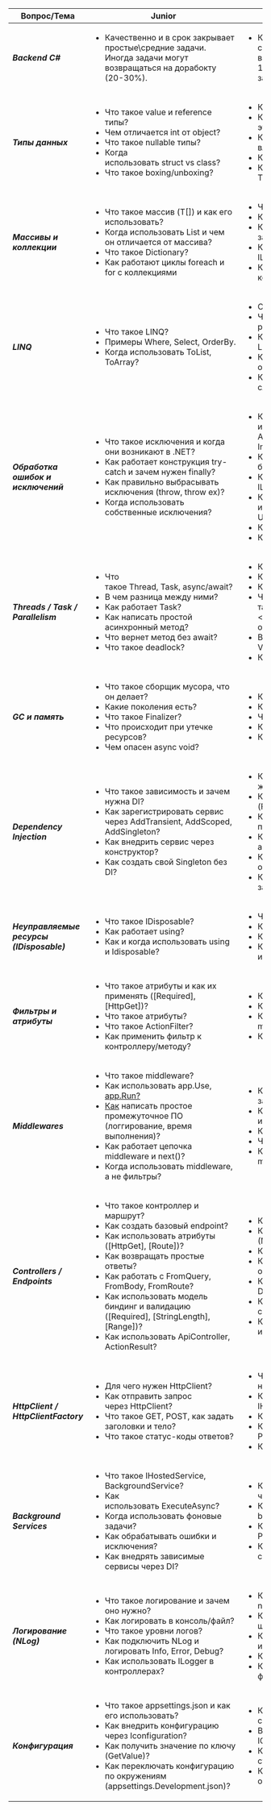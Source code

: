 | Вопрос/Тема                               | Junior                                                                                                                                                                                                                                                                                                                                                                                            | Middle                                                                                                                                                                                                                                                                                                                                                                                                                                                                        | Senior                                                                                                                                                                                                                                                                                                                                                                                                                                                               |
| ----------------------------------------- | ------------------------------------------------------------------------------------------------------------------------------------------------------------------------------------------------------------------------------------------------------------------------------------------------------------------------------------------------------------------------------------------------- | ----------------------------------------------------------------------------------------------------------------------------------------------------------------------------------------------------------------------------------------------------------------------------------------------------------------------------------------------------------------------------------------------------------------------------------------------------------------------------- |:-------------------------------------------------------------------------------------------------------------------------------------------------------------------------------------------------------------------------------------------------------------------------------------------------------------------------------------------------------------------------------------------------------------------------------------------------------------------- |
| ***Backend C#***                          | <ul><li>Качественно и в срок закрывает простые\средние задачи. Иногда задачи могут возвращаться на дорабокту (20-30%).</li></ul>                                                                                                                                                                                                                                                                  | <ul><li>Качественно и в срок закрывает средние\сложные задачи. Задачи редко возвращаются на доработку (менее 10-15%). Обсуждает с бизнесом детали задачи.</li></ul>                                                                                                                                                                                                                                                                                                           | <ul><li>Закрывает задачи поовышенной сложности, требующие экспертных знаний, умение правильно выбирать правильные архитектурные решения, предоставлять отказоустойчивый сервис, справляющийся с высокой нагрузкой</li></ul>                                                                                                                                                                                                                                          |
| ***Типы данных***                         | <ul><li>Что такое value и reference типы?</li><li>Чем отличается int от object?</li><li>Что такое nullable типы?</li><li>Когда использовать struct vs class?</li><li>Что такое boxing/unboxing?</li></ul>                                                                                                                                                                                         | <ul><li>Как работают events и delegates?</li><li>Какие типы в C# иммутабельны и почему это важно?</li><li>Как поведение value/reference типов влияет на производительность?</li><li>Как писать свои value-типы?</li><li>Как кастомизировать поведение через ToString, Equals, GetHashCode</li></ul>                                                                                                                                                                           | <ul><li>Как и когда использовать Span<T>, Memory<T> для оптимизации?</li><li>Когда использовать ref struct и readonly struct?</li><li>Как оптимизировать работу с памятью при выборе типов</li><li>Как эффективно проектировать модели с учётом иммутабельности и производительности</li></ul>                                                                                                                                                                       |
| ***Массивы и коллекции***                 | <ul><li>Что такое массив (T[]) и как его использовать?</li><li>Когда использовать List<T> и чем он отличается от массива?</li><li>Что такое Dictionary?</li><li>Как работают циклы foreach и for с коллекциями</li></ul>                                                                                                                                                                          | <ul><li>Что такое HashSet, Queue, Stack?</li><li>Когда использовать ObservableCollection?</li><li>Как выбрать подходящую коллекцию под задачу?</li><li>Как использовать IEnumerable<T>, ICollection<T>, IList<T></li><li>Как и когда использовать Concurrent коллекции</li></ul>                                                                                                                                                                                              | <ul><li>Как работает внутренне Dictionary?</li><li>Как реализовать свою коллекцию?</li><li>Как оптимизировать работу с большими наборами данных?</li><li>Как профилировать и минимизировать аллокации при работе с коллекциями?</li><li>Когда использовать immutable коллекции из System.Collections.Immutable?</li></ul>                                                                                                                                            |
| ***LINQ***                                | <ul><li>Что такое LINQ?</li><li>Примеры Where, Select, OrderBy.</li><li>Когда использовать ToList, ToArray?</li></ul>                                                                                                                                                                                                                                                                             | <ul><li>Отличие deferred и immediate выполнения.</li><li>Что такое IQueryable и Ienumerable и различия между ними?</li><li>Как писать читаемые и эффективные LINQ-запросы?</li><li>Как работают group/join/aggregate операции?</li><li>Как использовать SelectMany и проекцию сложных данных?</li></ul>                                                                                                                                                                       | <ul><li>Как писать кастомные LINQ-провайдеры?</li><li>Как использовать LINQ для построения DSL?</li><li>Когда отказаться от LINQ в пользу императивного кода?</li><li>Как оптимизировать LINQ с точки зрения аллокаций и производительности?</li><li>Как профилировать и устранять медленные LINQ-запросы?</li><li></li></ul>                                                                                                                                        |
| ***Обработка ошибок и исключений***       | <ul><li>Что такое исключения и когда они возникают в .NET?</li><li>Как работает конструкция try-catch и зачем нужен finally?</li><li>Как правильно выбрасывать исключения (throw, throw ex)?</li><li>Когда использовать собственные исключения?</li></ul>                                                                                                                                         | <ul><li>Как обрабатывать различные типы исключений (IOException, ArgumentException, InvalidOperationException)?</li><li>Как структурировать обработку ошибок в бизнес-логике и инфраструктуре?</li><li>Как логировать исключения (NLog, ILogger, telemetry)?</li><li>Как использовать глобальный обработчик исключений (UseExceptionHandler, UseDeveloperExceptionPage)?</li><li>Когда выбрасывать свое исключение?</li><li>Как логировать ошибки и не терять стек?</li></ul> | <ul><li>Как реализовать централизованную обработку ошибок в middleware?</li><li>Как обогащать исключения дополнительной информацией (объект запроса, ID пользователя, traceId)?</li><li>Как обрабатывать исключения в асинхронном коде и background сервисах?</li><li>Как реализовать retry-логику, fallback и circuit breaker (например, с Polly)?</li><li>Когда использовать исключения, а когда возвращать результат с ошибкой (Result, OneOf, Either)?</li></ul> |
| ***Threads / Task / Parallelism***        | <ul><li>Что такое Thread, Task, async/await?</li><li>В чем разница между ними?</li><li>Как работает Task?</li><li>Как написать простой асинхронный метод?</li><li>Что вернет метод без await?</li><li>Что такое deadlock?</li></ul>                                                                                                                                                               | <ul><li>Как работает потокобезопасность?</li><li>Когда использовать ConfigureAwait(false)?</li><li>Как обрабатывать исключения в Task?</li><li>Что такое Task.WhenAll, [Task.Run](http://Task.Run "http://Task.Run"), ThreadPool?</li><li>Как реализовать параллельную обработку с Task.WhenAll?</li><li>В чем разница между Task, Task<T> и ValueTask?</li><li>Как избегать deadlock'ов и contention?</li></ul>                                                              | <ul><li>Как использовать SemaphoreSlim, CancellationToken, TPL Dataflow?</li><li>Как проектировать асинхронные API?</li><li>Как реализовать масштабируемую параллельную обработку?</li><li>Проектирование систем с высоким уровнем параллелизма.</li><li>Использование Channels, кастомных синхрон. примитивов.</li></ul>                                                                                                                                            |
| ***GC и память***                         | <ul><li>Что такое сборщик мусора, что он делает?</li><li>Какие поколения есть?</li><li>Что такое Finalizer?</li><li>Что происходит при утечке ресурсов?</li><li>Чем опасен async void?</li></ul>                                                                                                                                                                                                  | <ul><li>Как GC влияет на производительность?</li><li>Когда происходит GC?</li><li>Что такое LOH и как его избежать?</li><li>Как профилировать утечки памяти?</li><li>Как избежать утечек?</li></ul>                                                                                                                                                                                                                                                                           | <ul><li>Как управлять жизненным циклом объектов в высоконагруженных системах?</li><li>Как правильно использовать GC.Collect?</li><li>Как использовать WeakReference и GCHandle?</li><li>Как избежать "pinned" объектов и управлять поколениями GC?</li><li></li></ul>                                                                                                                                                                                                |
| ***Dependency Injection***                | <ul><li>Что такое зависимость и зачем нужна DI?</li><li>Как зарегистрировать сервис через AddTransient, AddScoped, AddSingleton?</li><li>Как внедрить сервис через конструктор?</li><li>Как создать свой Singleton без DI?</li></ul>                                                                                                                                                              | <ul><li>Как работает IServiceCollection и жизненные циклы объектов?</li><li>Как реализовать фабрику зависимостей (Func<T>, IServiceProvider)?</li><li>Когда использовать scoped-сервисы и почему важно соблюдать границы?</li><li>Как использовать интерфейсы и абстракции для внедрения зависимостей?</li><li>Как тестировать DI-структуру и ловить ошибки времени выполнения?</li><li>Как протестировать код с внедрением зависимостей?</li></ul>                           | <ul><li>Как реализовать собственный контейнер или расширения для регистрации?</li><li>Как внедрять зависимости в middleware, фильтры, background services?</li><li>Как организовать сложную композицию зависимостей (composite pattern, decorator)?</li><li>DI в микросервисной архитектуре - как работать с Autofac, Scrutor?</li></ul>                                                                                                                             |
| ***Неуправляемые ресурсы (IDisposable)*** | <ul><li>Что такое IDisposable?</li><li>Как работает using?</li><li>Как и когда использовать using и Idisposable?</li></ul>                                                                                                                                                                                                                                                                        | <ul><li>Что такое DisposePattern?</li><li>Когда нужен финализатор?</li><li>Когда применять IAsyncDisposable?</li><li>Как реализовать корректную очистку в иерархии объектов?</li></ul>                                                                                                                                                                                                                                                                                        | <ul><li>Как управлять временем жизни сложных ресурсов?</li><li>Разработка безопасных API с неуправляемыми ресурсами.</li><li>Диагностика и автоматизация освобождения ресурсов.</li></ul>                                                                                                                                                                                                                                                                            |
| ***Фильтры и атрибуты***                  | <ul><li>Что такое атрибуты и как их применять ([Required], [HttpGet])?</li><li>Что такое атрибуты?</li><li>Что такое ActionFilter?</li><li>Как применить фильтр к контроллеру/методу?</li></ul>                                                                                                                                                                                                   | <ul><li>Как создать кастомный атрибут и фильтр?</li><li>Когда использовать IAsyncActionFilter?</li><li>Когда использовать фильтры, а когда middleware?</li><li>Как регистрировать глобальные фильтры?</li></ul>                                                                                                                                                                                                                                                               | <ul><li>Как влияют фильтров на производительность?</li><li>Как избежать дублирования логики?</li><li>Динамическое применение фильтров. (пример)</li><li>Расширение системы фильтрации для многосервисной архитектуры.</li><li>Как обеспечить тестируемость фильтров через фабрики?</li></ul>                                                                                                                                                                         |
| ***Middlewares***                         | <ul><li>Что такое middleware?</li><li>Как использовать app.Use, [app.Run?</li><li>Как](http://app.Run?</li><li>Как "http://app.Run?</li><li>Как") написать простое промежуточное ПО (логгирование, время выполнения)?</li><li>Как работает цепочка middleware и next()?</li><li>Когда использовать middleware, а не фильтры?</li></ul>                                                            | <ul><li>Как использовать middleware с зависимостями через DI?</li><li>Как обрабатывать ошибки, перехватывать исключения в middleware?</li><li>Как читать/изменять HttpContext?</li><li>Что такое pipeline?</li><li>Как реализовать condition-based middleware?</li></ul>                                                                                                                                                                                                      | <ul><li>Как избежать блокировок?</li><li>Как профилировать middleware и минимизировать накладные расходы?</li><li>Как использовать middleware для кросс-сервисной логики (логгирование, авторизация, метрики)?</li><li>Оптимизация и масштабирование pipeline - какие есть подходы, практики?</li></ul>                                                                                                                                                              |
| ***Controllers / Endpoints***             | <ul><li>Что такое контроллер и маршрут?</li><li>Как создать базовый endpoint?</li><li>Как использовать атрибуты ([HttpGet], [Route])?</li><li>Как возвращать простые ответы?</li><li>Как работать с FromQuery, FromBody, FromRoute?</li><li>Как использовать модель биндинг и валидацию ([Required], [StringLength], [Range])?</li><li>Как использовать ApiController, ActionResult<T>?</li></ul> | <ul><li>Как читать/изменять HttpContext?</li><li>Когда применять минимальные API (MapGet, MapPost)?</li><li>Как проектировать API по REST/DDD?</li><li>Как организовать глобальную обработку ошибок?</li><li>Как использовать фильтры, middleware, DTO, кастомные атрибуты для валидации?</li><li>Как внедрять фильтрацию, пагинацию, сортировку?</li><li>Как тестировать эндпоинты юнитами и интеграционно?</li></ul>                                                        | <ul><li>Как проектировать высоконагруженные API (async, rate limiting, CORS)?</li><li>Безопасность (OAuth, JWT, API Keys).</li><li>Как проектировать REST API с учетом версий и контрактов?</li></ul>                                                                                                                                                                                                                                                                |
| ***HttpClient / HttpClientFactory***      | <ul><li>Для чего нужен HttpClient?</li><li>Как отправить запрос через HttpClient?</li><li>Что такое GET, POST, как задать заголовки и тело?</li><li>Что такое статус-коды ответов?</li></ul>                                                                                                                                                                                                      | <ul><li>Что такое HttpClientFactory и зачем она нужна?</li><li>Как использовать HttpClientFactory и IHttpClientFactory?</li><li>Как внедрять через DI?</li><li>Как настроить политики (retry, timeout) с Polly?</li><li>Как использовать Typed и Named clients?</li></ul>                                                                                                                                                                                                     | <ul><li>Настройка мониторинга, трекинг запросов, кастомные DelegatingHandler.</li><li>Как профилировать и оптимизировать количество открытых сокетов?</li><li>Как правильно обрабатывать HttpRequestException, TimeoutException?</li><li>Как внедрять кэширование и логирование на уровне HTTP-клиентов?</li></ul>                                                                                                                                                   |
| ***Background Services***                 | <ul><li>Что такое IHostedService, BackgroundService?</li><li>Как использовать ExecuteAsync?</li><li>Когда использовать фоновые задачи?</li><li>Как обрабатывать ошибки и исключения?</li><li>Как внедрять зависимые сервисы через DI?</li></ul>                                                                                                                                                   | <ul><li>Как отменять задачи через CancellationToken?</li><li>Как управлять жизненным циклом background-сервисов?</li><li>Когда использовать таймеры (Timer, PeriodicTimer)?</li><li>Как профилировать и логировать фоновые сервисы?</li></ul>                                                                                                                                                                                                                                 | <ul><li>Как организовать очередь заданий (Channel, Queue, Semaphore)?</li><li>Как масштабировать background обработку (например, job-пул)?</li></ul>                                                                                                                                                                                                                                                                                                                 |
| ***Логирование (NLog)***                  | <ul><li>Что такое логирование и зачем оно нужно?</li><li>Как логировать в консоль/файл?</li><li>Что такое уровни логов?</li><li>Как подключить NLog и логировать Info, Error, Debug?</li><li>Как использовать ILogger<T> в контроллерах?</li></ul>                                                                                                                                                | <ul><li>Как настраивать цели и правила в nlog.config?</li><li>Как писать структурированные логи (с шаблонами, @fields)?</li><li>Как логировать исключения с ex.ToString() и stack trace?</li><li>Как использовать DI для логов?</li><li>Как реализовать кастомный target или фильтр логов?</li></ul>                                                                                                                                                                          | <ul><li>Как структурировать логи (корреляции, трассировка)?</li><li>Как интегрировать NLog с другими сервисами (Elasticsearch, Seq, Grafana Loki)?</li><li>Как профилировать логирование и избегать избыточных логов?</li><li>Как логировать в распределённых системах (корреляция, traceId)?</li></ul>                                                                                                                                                              |
| ***Конфигурация***                        | <ul><li>Что такое appsettings.json и как его использовать?</li><li>Как внедрить конфигурацию через Iconfiguration?</li><li>Как получить значение по ключу (GetValue<T>)?</li><li>Как переключать конфигурацию по окружениям (appsettings.Development.json)?</li></ul>                                                                                                                             | <ul><li>Как работать с IConfiguration, IOptions, IOptionsSnapshot?</li><li>В чем отличие между IOptions и IOptionsMonitor?</li><li>Как валидировать конфигурацию при старте?</li><li>Как читать конфигурации из переменных окружения и командной строки?</li></ul>                                                                                                                                                                                                            | <ul><li>Как применять кастомные провайдеры?</li><li>Как безопасно работать с секциями конфигурации и секретами?</li><li>Как централизованно управлять конфигурацией в микросервисной архитектуре?</li><li>Конфигурация в распределённых системах, dynamic reloading, integration с Consul, Vault.</li></ul>                                                                                                                                                          |